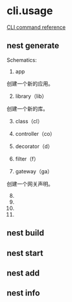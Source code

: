 # cli.usage

[CLI command reference](https://docs.nestjs.com/cli/usages)


## nest generate

Schematics:

1. app

创建一个新的应用。

2. library（lib）

创建一个新的库。

3. class（cl）

4. controller（co）

5. decorator（d）

6. filter（f）

7. gateway（ga）

创建一个网关声明。


8.

9.

10.

11. 


## nest build


## nest start


## nest add


## nest info




